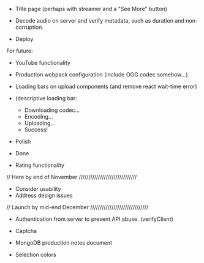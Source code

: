 
- Title page (perhaps with streamer and a "See More" button)

- Decode audio on server and verify metadata, such as duration
and non-corruption.

- Deploy




For future:

- YouTube functionality

- Production webpack configuration (include OGG codec somehow...)


- Loading bars on upload components (and remove react wait-time error)
- (descriptive loading bar:
	- Downloading codec...
	- Encoding...
	- Uploading...
	- Success!



- Polish
- Done


- Rating functionality



// Here by end of November
//////////////////////////////


- Consider usability
- Address design issues


// Launch by mid-end December
//////////////////////////////





- Authentication from server to prevent API abuse. (verifyClient)
- Captcha
- MongoDB production notes document

- Selection colors